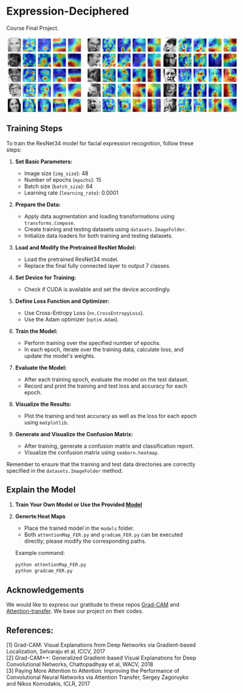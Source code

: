 # Expression-Deciphered
Course Final Project.

<div style="display: flex;">
    <img src="img/happy.png" alt="Happy" width="200" height="200" style="margin-right: 10px;">
    <img src="img/angry.png" alt="Angry" width="200" height="200">
    <img src="img/fear.png" alt="Fear" width="200" height="200">
</div>

## Training Steps


To train the ResNet34 model for facial expression recognition, follow these steps:

1. **Set Basic Parameters:**
   - Image size (`img_size`): 48
   - Number of epochs (`epochs`): 15
   - Batch size (`batch_size`): 64
   - Learning rate (`learning_rate`): 0.0001

2. **Prepare the Data:**
   - Apply data augmentation and loading transformations using `transforms.Compose`.
   - Create training and testing datasets using `datasets.ImageFolder`.
   - Initialize data loaders for both training and testing datasets.

3. **Load and Modify the Pretrained ResNet Model:**
   - Load the pretrained ResNet34 model.
   - Replace the final fully connected layer to output 7 classes.

4. **Set Device for Training:**
   - Check if CUDA is available and set the device accordingly.

5. **Define Loss Function and Optimizer:**
   - Use Cross-Entropy Loss (`nn.CrossEntropyLoss`).
   - Use the Adam optimizer (`optim.Adam`).

6. **Train the Model:**
   - Perform training over the specified number of epochs.
   - In each epoch, iterate over the training data, calculate loss, and update the model's weights.

7. **Evaluate the Model:**
   - After each training epoch, evaluate the model on the test dataset.
   - Record and print the training and test loss and accuracy for each epoch.

8. **Visualize the Results:**
   - Plot the training and test accuracy as well as the loss for each epoch using `matplotlib`.

9. **Generate and Visualize the Confusion Matrix:**
   - After training, generate a confusion matrix and classification report.
   - Visualize the confusion matrix using `seaborn.heatmap`.

Remember to ensure that the training and test data directories are correctly specified in the `datasets.ImageFolder` method.


## Explain the Model

1. **Train Your Own Model or Use the Provided [Model](https://drive.google.com/file/d/1Wqx9NfS51fGHNFW1JDjFCZ5ZOjGZ1Rev/view?usp=sharing)**
2. **Generte Heat Maps**
    - Place the trained model in the `models` folder.
    - Both `attentionMap_FER.py` and `gradcam_FER.py` can be executed directly; please modify the corresponding paths.

    Example command:
    ```bash
    python attentionMap_FER.py
    python gradcam_FER.py
    ```
## Acknowledgements

We would like to express our gratitude to these repos [Grad-CAM](https://github.com/1Konny/gradcam_plus_plus-pytorch)
and [Attention-transfer](https://github.com/szagoruyko/attention-transfer). We base our project on their codes.

## References:
[1] Grad-CAM: Visual Explanations from Deep Networks via Gradient-based Localization, Selvaraju et al, ICCV, 2017 <br>
[2] Grad-CAM++: Generalized Gradient-based Visual Explanations for Deep Convolutional Networks, Chattopadhyay et al, WACV, 2018 <br>
[3] Paying More Attention to Attention: Improving the Performance of Convolutional Neural Networks via Attention Transfer, Sergey Zagoruyko and Nikos Komodakis, ICLR, 2017

